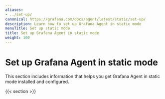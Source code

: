 ```yaml
---
aliases:
- ../set-up/
canonical: https://grafana.com/docs/agent/latest/static/set-up/
description: Learn how to set up Grafana Agent in static mode
menuTitle: Set up static mode
title: Set up Grafana Agent in static mode
weight: 100
---
```


# Set up Grafana Agent in static mode

This section includes information that helps you get Grafana Agent in static mode installed and configured.

{{< section >}}
